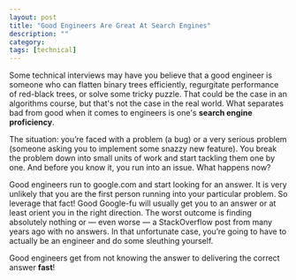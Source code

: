 ```yaml
---
layout: post
title: "Good Engineers Are Great At Search Engines"
description: ""
category:
tags: [technical]
---
```


Some technical interviews may have you believe that a good engineer is someone who can flatten binary trees efficiently, regurgitate performance of red-black trees, or solve some tricky puzzle. That could be the case in an algorithms course, but that's not the case in the real world. What separates bad from good when it comes to engineers is one's **search engine proficiency**.

The situation: you’re faced with a problem (a bug) or a very serious problem (someone asking you to implement some snazzy new feature). You break the problem down into small units of work and start tackling them one by one. And before you know it, you run into an issue. What happens now?

Good engineers run to google.com and start looking for an answer. It is very unlikely that you are the first person running into your particular problem. So leverage that fact! Good Google-fu will usually get you to an answer or at least orient you in the right direction. The worst outcome is finding absolutely nothing or — even worse — a StackOverflow post from many years ago with no answers. In that unfortunate case, you’re going to have to actually be an engineer and do some sleuthing yourself.

Good engineers get from not knowing the answer to delivering the correct answer **fast**!